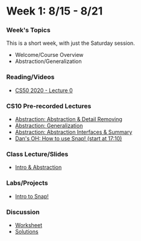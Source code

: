 # Week 1: 8/15 - 8/21

### Week's Topics

This is a short week, with just the Saturday session.

* Welcome/Course Overview
* Abstraction/Generalization

### Reading/Videos

* [CS50 2020 - Lecture 0](https://video.cs50.io/YoXxevp1WRQ?screen=mu28ADhzRQE&start=4008)

### CS10 Pre-recorded Lectures

* [Abstraction: Abstraction & Detail Removing](https://drive.google.com/drive/folders/1Yf5LTBwdzw4I_sf0l2k8sEoNxhu7wbpC)
* [Abstraction: Generalization](https://drive.google.com/drive/folders/1Yf5LTBwdzw4I_sf0l2k8sEoNxhu7wbpC)
* [Abstraction: Abstraction Interfaces & Summary](https://drive.google.com/drive/folders/1Yf5LTBwdzw4I_sf0l2k8sEoNxhu7wbpC)
* [Dan's OH: How to use Snap! \(start at 17:10\)](https://drive.google.com/drive/folders/1Yf5LTBwdzw4I_sf0l2k8sEoNxhu7wbpC)

### Class Lecture/Slides

* [Intro & Abstraction](https://docs.google.com/presentation/d/1LZraU_kle-Y6U5sHs09TH0-ZmlNPjULnXN4McnH3fHg/edit?usp=sharing)

### Labs/Projects

* [Intro to Snap!](../snap-intro/)

### Discussion

* [Worksheet](https://drive.google.com/file/d/10iX8zbsK3Y6Z7jhhnVP7Rls50ZAFAQU7/view?usp=sharing)
* [Solutions](https://drive.google.com/file/d/1daQy9HFkUH6j5okeIGfQRxNu4iFPFGSw/view?usp=sharing)



